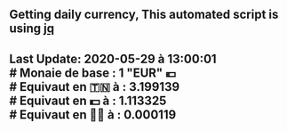 ## Getting daily currency, This automated script is using [jq](https://stedolan.github.io/jq/)
## Last Update:  2020-05-29 à 13:00:01 </br># Monaie de base : 1 "EUR" 💶 </br> # Equivaut en 🇹🇳 à :  3.199139 </br> # Equivaut en 💵 à : 1.113325</br> # Equivaut en 🐱‍💻 à :  0.000119

